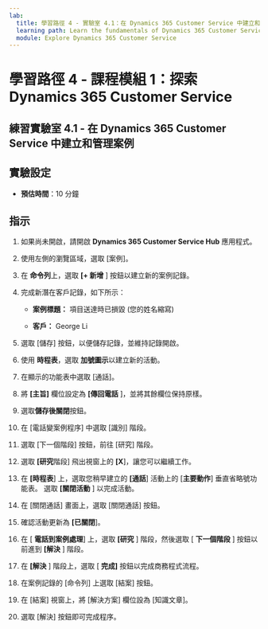 ```yaml
---
lab:
  title: 學習路徑 4 - 實驗室 4.1：在 Dynamics 365 Customer Service 中建立和管理案例
  learning path: Learn the fundamentals of Dynamics 365 Customer Service
  module: Explore Dynamics 365 Customer Service
---
```


學習路徑 4 - 課程模組 1：探索 Dynamics 365 Customer Service
========================

## 練習實驗室 4.1 - 在 Dynamics 365 Customer Service 中建立和管理案例

## 實驗設定

  - **預估時間**：10 分鐘

## 指示

1. 如果尚未開啟，請開啟 **Dynamics 365 Customer Service Hub** 應用程式。

2. 使用左側的瀏覽區域，選取 [案例]。

3.  在 **命令列**上，選取 **[+ 新增** ] 按鈕以建立新的案例記錄。 

4.  完成新潛在客戶記錄，如下所示：

    - **案例標題：** 項目送達時已損毀 (您的姓名縮寫)

    - **客戶：** George Li

5.  選取 [儲存] 按鈕，以便儲存記錄，並維持記錄開啟。 

6.  使用 **時程表**，選取 **加號圖示**以建立新的活動。 

7.  在顯示的功能表中選取 [通話]。

8.  將 **[主旨]** 欄位設定為 **[傳回電話** ]，並將其餘欄位保持原樣。

9.  選取**儲存後關閉**按鈕。

10. 在 [電話變案例程序] 中選取 [識別] 階段。

11. 選取 [下一個階段] 按鈕，前往 [研究] 階段。

12. 選取 **[研究**階段] 飛出視窗上的 **[X**]，讓您可以繼續工作。 

13. 在 **[時程表**] 上，選取您稍早建立的 **[通話**] 活動上的 [**主要動作**] 垂直省略號功能表。 選取 **[關閉活動** ] 以完成活動。 

14. 在 [關閉通話] 畫面上，選取 [關閉通話] 按鈕。 

15. 確認活動更新為 **[已關閉**]。 

16. 在 [ **電話到案例處理**] 上，選取 **[研究** ] 階段，然後選取 [ **下一個階段** ] 按鈕以前進到 **[解決** ] 階段。

17. 在 **[解決** ] 階段上，選取 [ **完成]** 按鈕以完成商務程式流程。 

18. 在案例記錄的 [命令列] 上選取 [結案] 按鈕。 

19. 在 [結案] 視窗上，將 [解決方案] 欄位設為 [知識文章]。 

20. 選取 [解決] 按鈕即可完成程序。 

